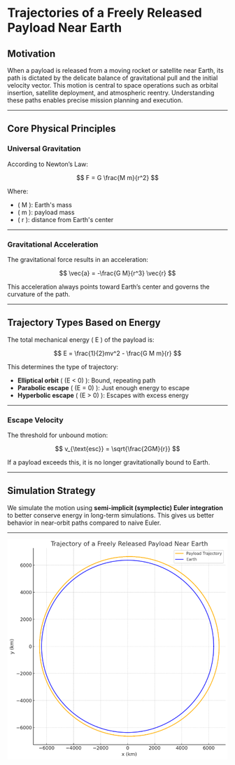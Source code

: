 #  Trajectories of a Freely Released Payload Near Earth

##  Motivation

When a payload is released from a moving rocket or satellite near Earth, its path is dictated by the delicate balance of gravitational pull and the initial velocity vector. This motion is central to space operations such as orbital insertion, satellite deployment, and atmospheric reentry. Understanding these paths enables precise mission planning and execution.

---

##  Core Physical Principles

### Universal Gravitation

According to Newton’s Law:


$$
F = G \frac{M m}{r^2}
$$



Where:







- \( M \): Earth's mass  
- \( m \): payload mass  
- \( r \): distance from Earth's center  

---

### Gravitational Acceleration

The gravitational force results in an acceleration:


$$
\vec{a} = -\frac{G M}{r^3} \vec{r}
$$



This acceleration always points toward Earth’s center and governs the curvature of the path.

---

##  Trajectory Types Based on Energy

The total mechanical energy \( E \) of the payload is:


$$
E = \frac{1}{2}mv^2 - \frac{G M m}{r}
$$



This determines the type of trajectory:

- **Elliptical orbit** \( (E < 0) \): Bound, repeating path
- **Parabolic escape** \( (E = 0) \): Just enough energy to escape
- **Hyperbolic escape** \( (E > 0) \): Escapes with excess energy

---

### Escape Velocity

The threshold for unbound motion:


$$
v_{\text{esc}} = \sqrt{\frac{2GM}{r}}
$$



If a payload exceeds this, it is no longer gravitationally bound to Earth.

---

##  Simulation Strategy

We simulate the motion using **semi-implicit (symplectic) Euler integration** to better conserve energy in long-term simulations. This gives us better behavior in near-orbit paths compared to naive Euler.

---

![alt text](image-3.png)

